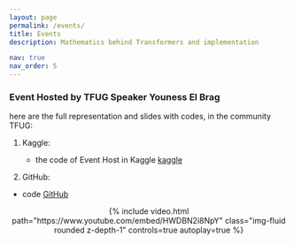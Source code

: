 ```yaml
---
layout: page
permalink: /events/
title: Events
description: Mathematics behind Transformers and implementation 

nav: true
nav_order: 5
---
```



### Event Hosted by TFUG Speaker Youness El Brag

here are the full representation and slides with codes, in the community TFUG:


1. Kaggle:
   - the code of Event Host in Kaggle 
        [kaggle](https://www.kaggle.com/code/younesselbragtransfomers-explained-mathematic-and-code-in-depthfbclid=IwAR3FIPmOylpGPwJzSeLKyECXk9jcAQxlp6eN8BvXw5z6ONFFjCBiZSN-Ueo) 

2.  GitHub: 
   - code 
    [GitHub](https://github.com/deep-matter/TransformersNumpy-Version)


<div class="row" >
    <div class="col-sm mt-3 mt-md-0" align="center" >
    {% include video.html path="https://www.youtube.com/embed/HWDBN2i8NpY" class="img-fluid rounded z-depth-1" controls=true autoplay=true %}
    </div>
</div>